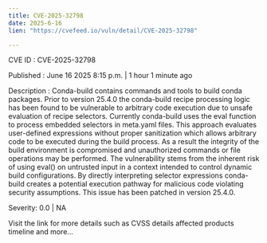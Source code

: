 ```yaml
---
title: CVE-2025-32798
date: 2025-6-16
lien: "https://cvefeed.io/vuln/detail/CVE-2025-32798"

---
```


CVE ID : CVE-2025-32798

Published :  June 16
2025
8:15 p.m. | 1 hour
1 minute ago

Description : Conda-build contains commands and tools to build conda packages. Prior to version 25.4.0
the conda-build recipe processing logic has been found to be vulnerable to arbitrary code execution due to unsafe evaluation of recipe selectors. Currently
conda-build uses the eval function to process embedded selectors in meta.yaml files. This approach evaluates user-defined expressions without proper sanitization
which allows arbitrary code to be executed during the build process. As a result
the integrity of the build environment is compromised
and unauthorized commands or file operations may be performed. The vulnerability stems from the inherent risk of using eval() on untrusted input in a context intended to control dynamic build configurations. By directly interpreting selector expressions
conda-build creates a potential execution pathway for malicious code
violating security assumptions. This issue has been patched in version 25.4.0.

Severity: 0.0 | NA

Visit the link for more details
such as CVSS details
affected products
timeline
and more...
